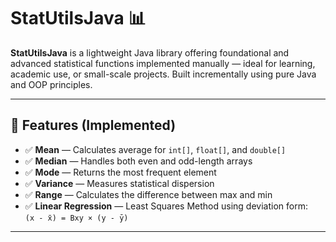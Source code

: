 # StatUtilsJava 📊

**StatUtilsJava** is a lightweight Java library offering foundational and advanced statistical functions implemented manually — ideal for learning, academic use, or small-scale projects. Built incrementally using pure Java and OOP principles.

---

## 🚀 Features (Implemented)

- ✅ **Mean** — Calculates average for `int[]`, `float[]`, and `double[]`
- ✅ **Median** — Handles both even and odd-length arrays
- ✅ **Mode** — Returns the most frequent element
- ✅ **Variance** — Measures statistical dispersion
- ✅ **Range** — Calculates the difference between max and min
- ✅ **Linear Regression** — Least Squares Method using deviation form:  
   `(x - x̄) = Bxy × (y - ȳ)`

---

